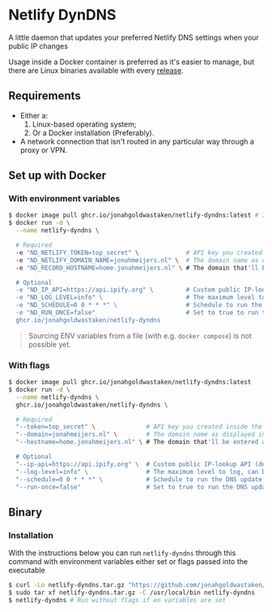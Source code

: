 # Netlify DynDNS

A little daemon that updates your preferred Netlify DNS settings when your public IP changes

Usage inside a Docker container is preferred as it's easier to manage, but there are Linux binaries available with every [release](https://github.com/jonahgoldwastaken/netlify-dyndns/releases).

## Requirements

- Either a:
	1. Linux-based operating system;
	2. Or a Docker installation (Preferably).
- A network connection that isn't routed in any particular way through a proxy or VPN.

## Set up with Docker

### With environment variables

```bash
$ docker image pull ghcr.io/jonahgoldwastaken/netlify-dyndns:latest # Images are available for ARM32/64 and X86/X86_64
$ docker run -d \
  --name netlify-dyndns \

  # Required
  -e "ND_NETLIFY_TOKEN=top_secret" \             # API key you created inside the Netlify Admin Panel
  -e "ND_NETLIFY_DOMAIN_NAME=jonahmeijers.nl" \  # The domain name as displayed inside the Netlify Admin Panel
  -e "ND_RECORD_HOSTNAME=home.jonahmeijers.nl" \ # The domain that'll be entered as the hostname on the DNS record

  # Optional
  -e "ND_IP_API=https://api.ipify.org" \         # Custom public IP-lookup API (defaults to 'ipify', must respond with a text body for it to work)
  -e "ND_LOG_LEVEL=info" \                       # The maximum level to log, can be one of "panic", "fatal", "error", "warning", "info", "debug", "trace"
  -e "ND_SCHEDULE=0 0 * * *" \                   # Schedule to run the DNS update at, defaults to every day at 12AM (0 0 * * *)
  -e "ND_RUN_ONCE=false"                         # Set to true to run the DNS update immediately. Scheduling has no effect when run-once is enabled 
  ghcr.io/jonahgoldwastaken/netlify-dyndns
```

> Sourcing ENV variables from a file (with e.g. `docker compose`) is not possible yet.

### With flags

```bash
$ docker image pull ghcr.io/jonahgoldwastaken/netlify-dyndns:latest
$ docker run -d \
  --name netlify-dyndns \
  ghcr.io/jonahgoldwastaken/netlify-dyndns \

  # Required
  "--token=top_secret" \              # API key you created inside the Netlify Admin Panel
  "--domain=jonahmeijers.nl" \        # The domain name as displayed inside the Netlify Admin Panel
  "--hostname=home.jonahmeijers.nl" \ # The domain that'll be entered as the hostname on the DNS record

  # Optional
  "--ip-api=https://api.ipify.org" \  # Custom public IP-lookup API (defaults to 'ipify', must respond with a text body for it to work)
  "--log-level=info" \                # The maximum level to log, can be one of "panic", "fatal", "error", "warning", "info", "debug", "trace"
  "--schedule=0 0 * * *" \            # Schedule to run the DNS update at, defaults to every day at 12AM (0 0 * * *)
  "--run-once=false"                  # Set to true to run the DNS update immediately. Scheduling has no effect when run-once is enabled 
```

## Binary

### Installation

With the instructions below you can run `netlify-dyndns` through this command with environment variables either set or flags passed into the executable

```bash
$ curl -Lo netlify-dyndns.tar.gz "https://github.com/jonahgoldwastaken/netlify-dyndns/releases/latest/download/netlify-dyndns_${NEWEST_VERSION}_64bit.tar.gz"
$ sudo tar xf netlify-dyndns.tar.gz -C /usr/local/bin netlify-dyndns
$ netlify-dyndns # Run without flags if en variables are set
```
